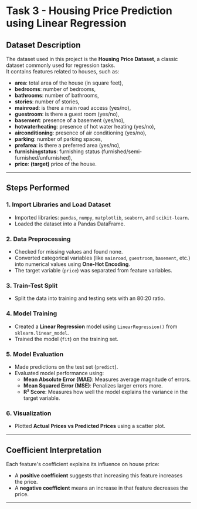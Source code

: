 #  Task 3 - Housing Price Prediction using Linear Regression

##  Dataset Description

The dataset used in this project is the **Housing Price Dataset**, a classic dataset commonly used for regression tasks.  
It contains features related to houses, such as:
- **area**: total area of the house (in square feet),
- **bedrooms**: number of bedrooms,
- **bathrooms**: number of bathrooms,
- **stories**: number of stories,
- **mainroad**: is there a main road access (yes/no),
- **guestroom**: is there a guest room (yes/no),
- **basement**: presence of a basement (yes/no),
- **hotwaterheating**: presence of hot water heating (yes/no),
- **airconditioning**: presence of air conditioning (yes/no),
- **parking**: number of parking spaces,
- **prefarea**: is there a preferred area (yes/no),
- **furnishingstatus**: furnishing status (furnished/semi-furnished/unfurnished),
- **price**: **(target)** price of the house.

---

##  Steps Performed

### 1. Import Libraries and Load Dataset
- Imported libraries: `pandas`, `numpy`, `matplotlib`, `seaborn`, and `scikit-learn`.
- Loaded the dataset into a Pandas DataFrame.

### 2. Data Preprocessing
- Checked for missing values and found none.
- Converted categorical variables (like `mainroad`, `guestroom`, `basement`, etc.) into numerical values using **One-Hot Encoding**.
- The target variable (`price`) was separated from feature variables.

### 3. Train-Test Split
- Split the data into training and testing sets with an 80:20 ratio.

### 4. Model Training
- Created a **Linear Regression** model using `LinearRegression()` from `sklearn.linear_model`.
- Trained the model (`fit`) on the training set.

### 5. Model Evaluation
- Made predictions on the test set (`predict`).
- Evaluated model performance using:
  - **Mean Absolute Error (MAE)**: Measures average magnitude of errors.
  - **Mean Squared Error (MSE)**: Penalizes larger errors more.
  - **R² Score**: Measures how well the model explains the variance in the target variable.

### 6. Visualization
- Plotted **Actual Prices vs Predicted Prices** using a scatter plot.

---

##  Coefficient Interpretation

Each feature's coefficient explains its influence on house price:
- A **positive coefficient** suggests that increasing this feature increases the price.
- A **negative coefficient** means an increase in that feature decreases the price.

---
